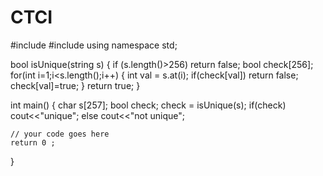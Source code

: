 # CTCI
#include <iostream>
#include<string>
using namespace std;

bool isUnique(string s)
{
    if (s.length()>256)
    return false;
bool check[256];
for(int i=1;i<s.length();i++)
{
    int val = s.at(i);
    if(check[val])
    return false;
check[val]=true;
}
return true;
}


int main() {
    char s[257];
    bool check;
    check = isUnique(s);
    if(check)
    cout<<"unique";
    else
    cout<<"not unique";
    
    
   
	// your code goes here
	return 0 ;
}
